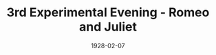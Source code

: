 ---
title: 3rd Experimental Evening - Romeo and Juliet
date: 1928-02-07
closing_date:
layout: productions
featured_image:
image_caption:
image_credit:
playbill:
category:
Theatre: Theatre Jacksonville
crew:
- Director: Mrs. Carl Johnson
cast:
- Romeo: John Lucy
- Juliet: Olive Rosenquist
orchestra:
- Mandolins:
  - Benetta Johnson
  - Joan Bailey
  - Mildred English
  - Mildred McCollum
- Piano: Erica Froger
- Cello: Marguerite Johnson
- Violin: Vivian Edwards Meyers
- Saxophone: Mrs. G.P. Boutwell
external_links:
---
